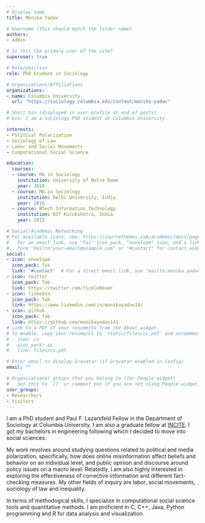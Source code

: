 ```yaml
---
# Display name
title: Monika Yadav

# Username (this should match the folder name)
authors:
- admin

# Is this the primary user of the site?
superuser: true

# Role/position
role: PhD Student in Sociology

# Organizations/Affiliations
organizations:
- name: Columbia University
  url: "https://sociology.columbia.edu/content/monika-yadav"

# Short bio (displayed in user profile at end of posts)
# bio: I am a sociology PhD student at Columbia University. 

interests:
- Political Polarization
- Sociology of Law
- Labor and Social Movements
- Computational Social Science

education:
  courses:
  - course: MA in Sociology
    institution: University of Notre Dame
    year: 2019
  - course: MA in Sociology
    institution: Delhi University, India
    year: 2016
  - course: BTech Information Technology
    institution: NIT Kurukshetra, India
    year: 2013

# Social/Academic Networking
# For available icons, see: https://sourcethemes.com/academic/docs/page-builder/#icons
#   For an email link, use "fas" icon pack, "envelope" icon, and a link in the
#   form "mailto:your-email@example.com" or "#contact" for contact widget.
social:
- icon: envelope
  icon_pack: fas
  link: '#contact'  # For a direct email link, use "mailto:monika.yadav@columbia.edu".
- icon: twitter
  icon_pack: fab
  link: https://twitter.com/fickleRover
- icon: linkedin
  icon_pack: fab
  link: https://www.linkedin.com/in/monikayadav14/
- icon: github
  icon_pack: fab
  link: https://github.com/monikayadav141
# Link to a PDF of your resume/CV from the About widget.
# To enable, copy your resume/CV to `static/files/cv.pdf` and uncomment the lines below.
# - icon: cv
#   icon_pack: ai
#   link: files/cv.pdf

# Enter email to display Gravatar (if Gravatar enabled in Config)
email: ""

# Organizational groups that you belong to (for People widget)
#   Set this to `[]` or comment out if you are not using People widget.
user_groups:
- Researchers
- Visitors
---
```


I am a PhD student and Paul F. Lazarsfeld Fellow in the Department of Sociology at Columbia University. I am also a graduate fellow at [INCITE](https://incite.columbia.edu/). I got my bachelors in engineering following which I decided to move into social sciences.

My work revolves around studying questions related to political and media polarization, specifically, how does online misinformation affect beliefs and behavior on an individual level, and public opinion and discourse around policy issues on a macro level. Relatedly, I am also highly interested in exploring the effectiveness of corrective information and different fact-checking measures. My other fields of inquiry are labor, social movements, sociology of law and inequality. 

In terms of methodogical skills, I specialize in computational social science tools and quantitative methods. I am proficient in C, C++, Java, Python programming and R for data analysis and visualization.


